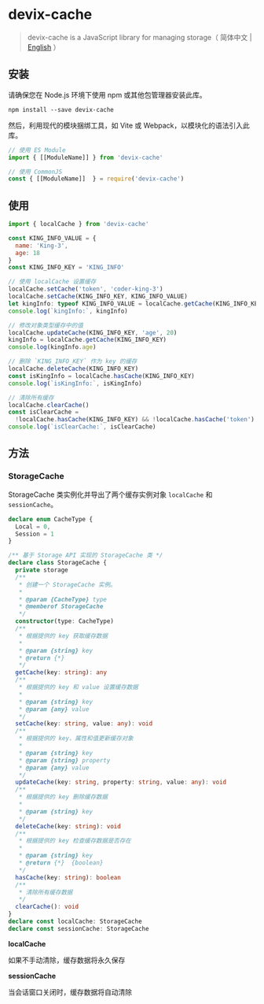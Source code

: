 # devix-cache

> devix-cache is a JavaScript library for managing storage（ 简体中文 | [English](README.md) ）

## 安装

请确保您在 Node.js 环境下使用 npm 或其他包管理器安装此库。

```shell
npm install --save devix-cache
```

然后，利用现代的模块捆绑工具，如 Vite 或 Webpack，以模块化的语法引入此库。

```javascript
// 使用 ES Module
import { [[ModuleName]] } from 'devix-cache'

// 使用 CommonJS
const { [[ModuleName]]  } = require('devix-cache')
```

## 使用

```javascript
import { localCache } from 'devix-cache'

const KING_INFO_VALUE = {
  name: 'King-3',
  age: 18
}
const KING_INFO_KEY = 'KING_INFO'

// 使用 localCache 设置缓存
localCache.setCache('token', 'coder-king-3')
localCache.setCache(KING_INFO_KEY, KING_INFO_VALUE)
let kingInfo: typeof KING_INFO_VALUE = localCache.getCache(KING_INFO_KEY)
console.log(`kingInfo:`, kingInfo)

// 修改对象类型缓存中的值
localCache.updateCache(KING_INFO_KEY, 'age', 20)
kingInfo = localCache.getCache(KING_INFO_KEY)
console.log(kingInfo.age)

// 删除 `KING_INFO_KEY` 作为 key 的缓存
localCache.deleteCache(KING_INFO_KEY)
const isKingInfo = localCache.hasCache(KING_INFO_KEY)
console.log(`isKingInfo:`, isKingInfo)

// 清除所有缓存
localCache.clearCache()
const isClearCache =
  !localCache.hasCache(KING_INFO_KEY) && !localCache.hasCache('token')
console.log(`isClearCache:`, isClearCache)
```

## 方法

### StorageCache

StorageCache 类实例化并导出了两个缓存实例对象 `localCache` 和 `sessionCache`。

```typescript
declare enum CacheType {
  Local = 0,
  Session = 1
}

/** 基于 Storage API 实现的 StorageCache 类 */
declare class StorageCache {
  private storage
  /**
   * 创建一个 StorageCache 实例。
   *
   * @param {CacheType} type
   * @memberof StorageCache
   */
  constructor(type: CacheType)
  /**
   * 根据提供的 key 获取缓存数据
   *
   * @param {string} key
   * @return {*}
   */
  getCache(key: string): any
  /**
   * 根据提供的 key 和 value 设置缓存数据
   *
   * @param {string} key
   * @param {any} value
   */
  setCache(key: string, value: any): void
  /**
   * 根据提供的 key、属性和值更新缓存对象
   *
   * @param {string} key
   * @param {string} property
   * @param {any} value
   */
  updateCache(key: string, property: string, value: any): void
  /**
   * 根据提供的 key 删除缓存数据
   *
   * @param {string} key
   */
  deleteCache(key: string): void
  /**
   * 根据提供的 key 检查缓存数据是否存在
   *
   * @param {string} key
   * @return {*}  {boolean}
   */
  hasCache(key: string): boolean
  /**
   * 清除所有缓存数据
   */
  clearCache(): void
}
declare const localCache: StorageCache
declare const sessionCache: StorageCache
```

**localCache**

如果不手动清除，缓存数据将永久保存

**sessionCache**

当会话窗口关闭时，缓存数据将自动清除
